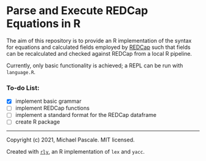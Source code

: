 # Parse and Execute REDCap Equations in R

The aim of this repository is to provide an R implementation of the syntax for equations and calculated fields employed by [REDCap](https://www.project-redcap.org/) such that fields can be recalculated and checked against REDCap from a local R pipeline.

Currently, only basic functionality is achieved; a REPL can be run with `language.R`.

### To-do List:

- [x] implement basic grammar
- [ ] implement REDCap functions
- [ ] implement a standard format for the REDCap dataframe
- [ ] create R package

---

Copyright (c) 2021, Michael Pascale. MIT licensed.

Created with [`rly`](https://cran.r-project.org/web/packages/rly/index.html), an R implementation of `lex` and `yacc`.